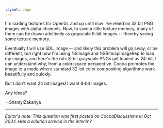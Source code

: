 ```yaml
---
layout: page
---
```




I'm loading textures for OpenGL and up until now I've relied on 32 bit PNG images with alpha channels. Now, to save a little texture memory, many of them can be drawn additively as grayscale 8-bit images -- thereby saving some texture memory.

Eventually I will use SDL_image -- and likely this problem will go away, or be different, but right now I'm using NSImage and NSBitmapImageRep to load my images, and here's the rub: 8-bit grayscale PNGs get loaded as 24-bit. I can understand why, from a color-space perspective. Cocoa promotes the image to a mode where standard 32-bit color compositing algorithms work beautifully and quickly.

But I don't want 24 bit images! I want 8-bit images.

Any ideas?

--ShamylZakariya

----

*Editor's note: This question was first posted on CocoaDiscussions in Oct 2004. Has a solution arrived in the interim?*
